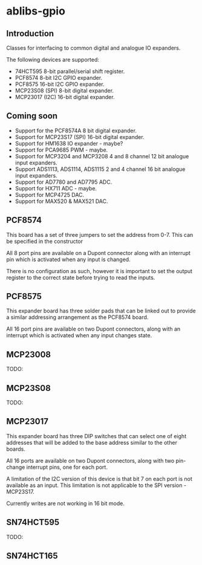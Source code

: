 # ablibs-gpio

## Introduction

Classes for interfacing to common digital and analogue IO expanders.

The following devices are supported:

* 74HCT595 8-bit parallel/serial shift register.
* PCF8574 8-bit I2C GPIO expander.
* PCF8575 16-bit I2C GPIO expander.
* MCP23S08 (SPI) 8-bit digital expander.
* MCP23017 (I2C) 16-bit digital expander.

## Coming soon

* Support for the PCF8574A 8 bit digital expander.
* Support for MCP23S17 (SPI) 16-bit digital expander.
* Support for HM1638 IO expander - maybe?
* Support for PCA9685 PWM - maybe.
* Support for MCP3204 and MCP3208 4 and 8 channel 12 bit analogue input expanders.
* Support ADS1113, ADS1114, ADS1115 2 and 4 channel 16 bit analogue input expanders.
* Support for AD7780 and AD7795 ADC.
* Support for HX711 ADC - maybe.
* Support for MCP4725 DAC.
* Support for MAX520 & MAX521 DAC.

## PCF8574

This board has a set of three jumpers to set the address from 0-7.  This can be
specified in the constructor

All 8 port pins are available on a Dupont connector along with an interrupt pin
which is activated when any input is changed.

There is no configuration as such, however it is important to set the output register
to the correct state before trying to read the inputs.  

## PCF8575

This expander board has three solder pads that can be linked out to provide a similar
addressing arrangement as the PCF8574 board.

All 16 port pins are available on two Dupont connectors, along with an interrupt which
is activated when any input changes state.

## MCP23008

TODO:

## MCP23S08

TODO:

## MCP23017

This expander board has three DIP switches that can select one of eight addresses that
will be added to the base address similar to the other boards.

All 16 ports are available on two Dupont connectors, along with two pin-change interrupt
pins, one for each port.

A limitation of the I2C version of this device is that bit 7 on each port is not available
as an input.  This limitation is not applicable to the SPI version - MCP23S17.

Currently writes are not working in 16 bit mode.

## SN74HCT595

TODO:

## SN74HCT165